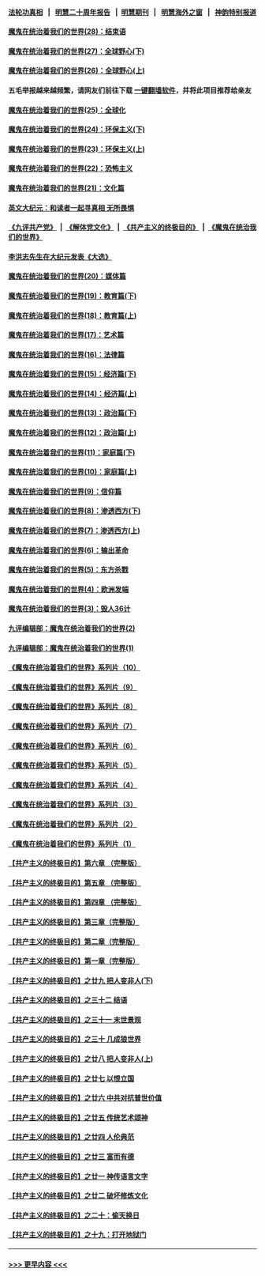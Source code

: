 #### [法轮功真相](https://github.com/gfw-breaker/truth/blob/master/README.md?t=0) &nbsp;&nbsp;|&nbsp;&nbsp; [明慧二十周年报告](https://github.com/gfw-breaker/mh-reports/blob/master/README.md?t=0) &nbsp;&nbsp;|&nbsp;&nbsp;[明慧期刊](https://github.com/gfw-breaker/mh-qikan) &nbsp;&nbsp;|&nbsp;&nbsp; [明慧海外之窗](https://github.com/gfw-breaker/mh-news/blob/master/README.md?t=0) &nbsp;&nbsp;|&nbsp;&nbsp; [神韵特别报道](https://github.com/gfw-breaker/mh-news/blob/master/shenyun.md?t=0)
#### [魔鬼在统治着我们的世界(28)：结束语](../pages/nsc422/n10936246.md?t=07191601) 
#### [魔鬼在统治着我们的世界(27)：全球野心(下)](../pages/nsc422/n10928319.md?t=07191601) 
#### [魔鬼在统治着我们的世界(26)：全球野心(上)](../pages/nsc422/n10900318.md?t=07191601) 
#### 五毛举报越来越频繁，请网友们前往下载 [一键翻墙软件](https://github.com/gfw-breaker/ssr-accounts)，并将此项目推荐给亲友
#### [魔鬼在统治着我们的世界(25)：全球化](../pages/nsc422/n10788205.md?t=07191601) 
#### [魔鬼在统治着我们的世界(24)：环保主义(下)](../pages/nsc422/n10695307.md?t=07191601) 
#### [魔鬼在统治着我们的世界(23)：环保主义(上)](../pages/nsc422/n10688613.md?t=07191601) 
#### [魔鬼在统治着我们的世界(22)：恐怖主义](../pages/nsc422/n10614727.md?t=07191601) 
#### [魔鬼在统治着我们的世界(21)：文化篇](../pages/nsc422/n10597706.md?t=07191601) 
#### [英文大纪元：和读者一起寻真相 无所畏惧](../pages/nsc422/n12542027.md?t=07191601) 
#### [《九评共产党》](https://github.com/begood0513/9ping.md/blob/master/README.md) &nbsp;|&nbsp; [《解体党文化》](../../../../jtdwh.md/blob/master/README.md)  &nbsp;|&nbsp; [《共产主义的终极目的》](../../../../gczydzjmd.md/blob/master/README.md) &nbsp;|&nbsp; [《魔鬼在统治我们的世界》](../../../../mgztzwmdsj.md/blob/master/README.md) 
#### [李洪志先生在大纪元发表《大选》](../pages/nsc422/n12534746.md?t=07191601) 
#### [魔鬼在统治着我们的世界(20)：媒体篇](../pages/nsc422/n10586579.md?t=07191601) 
#### [魔鬼在统治着我们的世界(19)：教育篇(下)](../pages/nsc422/n10564808.md?t=07191601) 
#### [魔鬼在统治着我们的世界(18)：教育篇(上)](../pages/nsc422/n10526970.md?t=07191601) 
#### [魔鬼在统治着我们的世界(17)：艺术篇](../pages/nsc422/n10499093.md?t=07191601) 
#### [魔鬼在统治着我们的世界(16)：法律篇](../pages/nsc422/n10485969.md?t=07191601) 
#### [魔鬼在统治着我们的世界(15)：经济篇(下)](../pages/nsc422/n10469975.md?t=07191601) 
#### [魔鬼在统治着我们的世界(14)：经济篇(上)](../pages/nsc422/n10457370.md?t=07191601) 
#### [魔鬼在统治着我们的世界(13)：政治篇(下)](../pages/nsc422/n10448270.md?t=07191601) 
#### [魔鬼在统治着我们的世界(12)：政治篇(上)](../pages/nsc422/n10444576.md?t=07191601) 
#### [魔鬼在统治着我们的世界(11)：家庭篇(下)](../pages/nsc422/n10440961.md?t=07191601) 
#### [魔鬼在统治着我们的世界(10)：家庭篇(上)](../pages/nsc422/n10435448.md?t=07191601) 
#### [魔鬼在统治着我们的世界(9)：信仰篇](../pages/nsc422/n10432159.md?t=07191601) 
#### [魔鬼在统治着我们的世界(8)：渗透西方(下)](../pages/nsc422/n10429603.md?t=07191601) 
#### [魔鬼在统治着我们的世界(7)：渗透西方(上)](../pages/nsc422/n10426013.md?t=07191601) 
#### [魔鬼在统治着我们的世界(6)：输出革命](../pages/nsc422/n10421536.md?t=07191601) 
#### [魔鬼在统治着我们的世界(5)：东方杀戮](../pages/nsc422/n10417707.md?t=07191601) 
#### [魔鬼在统治着我们的世界(4)：欧洲发端](../pages/nsc422/n10414890.md?t=07191601) 
#### [魔鬼在统治着我们的世界(3)：毁人36计](../pages/nsc422/n10411583.md?t=07191601) 
#### [九评编辑部：魔鬼在统治着我们的世界(2)](../pages/nsc422/n10410036.md?t=07191601) 
#### [九评编辑部：魔鬼在统治着我们的世界(1)](../pages/nsc422/n10406825.md?t=07191601) 
#### [《魔鬼在统治着我们的世界》系列片（10）](../pages/nsc422/n12292670.md?t=07191601) 
#### [《魔鬼在统治着我们的世界》系列片（9）](../pages/nsc422/n12290859.md?t=07191601) 
#### [《魔鬼在统治着我们的世界》系列片（8）](../pages/nsc422/n12287445.md?t=07191601) 
#### [《魔鬼在统治着我们的世界》系列片（7）](../pages/nsc422/n12283425.md?t=07191601) 
#### [《魔鬼在统治着我们的世界》系列片（6）](../pages/nsc422/n12282314.md?t=07191601) 
#### [《魔鬼在统治着我们的世界》系列片（5）](../pages/nsc422/n12281419.md?t=07191601) 
#### [《魔鬼在统治着我们的世界》系列片（4）](../pages/nsc422/n12274024.md?t=07191601) 
#### [《魔鬼在统治着我们的世界》系列片（3）](../pages/nsc422/n12271322.md?t=07191601) 
#### [《魔鬼在统治着我们的世界》系列片（2）](../pages/nsc422/n12269049.md?t=07191601) 
#### [《魔鬼在统治着我们的世界》系列片（1）](../pages/nsc422/n12267575.md?t=07191601) 
#### [【共产主义的终极目的】第六章 （完整版）](../pages/nsc422/n11428913.md?t=07191601) 
#### [【共产主义的终极目的】第五章 （完整版）](../pages/nsc422/n11428912.md?t=07191601) 
#### [【共产主义的终极目的】第四章 （完整版）](../pages/nsc422/n11428907.md?t=07191601) 
#### [【共产主义的终极目的】第三章（完整版）](../pages/nsc422/n11428848.md?t=07191601) 
#### [【共产主义的终极目的】第二章（完整版）](../pages/nsc422/n11428831.md?t=07191601) 
#### [【共产主义的终极目的】第一章（完整版）](../pages/nsc422/n11417651.md?t=07191601) 
#### [【共产主义的终极目的】之廿九 把人变非人(下)](../pages/nsc422/n11344140.md?t=07191601) 
#### [【共产主义的终极目的】之三十二 结语](../pages/nsc422/n11360535.md?t=07191601) 
#### [【共产主义的终极目的】之三十一 末世景观](../pages/nsc422/n11351129.md?t=07191601) 
#### [【共产主义的终极目的】之三十 几成狼世界](../pages/nsc422/n11348280.md?t=07191601) 
#### [【共产主义的终极目的】之廿八 把人变非人(上)](../pages/nsc422/n11340492.md?t=07191601) 
#### [【共产主义的终极目的】之廿七 以恨立国](../pages/nsc422/n11336944.md?t=07191601) 
#### [【共产主义的终极目的】之廿六 中共对抗普世价值](../pages/nsc422/n11324785.md?t=07191601) 
#### [【共产主义的终极目的】之廿五 传统艺术颂神](../pages/nsc422/n11296396.md?t=07191601) 
#### [【共产主义的终极目的】之廿四 人伦典范](../pages/nsc422/n11296397.md?t=07191601) 
#### [【共产主义的终极目的】之廿三 富而有德](../pages/nsc422/n11283598.md?t=07191601) 
#### [【共产主义的终极目的】之廿一 神传语言文字](../pages/nsc422/n11263265.md?t=07191601) 
#### [【共产主义的终极目的】之廿二 破坏修炼文化](../pages/nsc422/n11245728.md?t=07191601) 
#### [【共产主义的终极目的】之二十：偷天换日](../pages/nsc422/n11238846.md?t=07191601) 
#### [【共产主义的终极目的】之十九：打开地狱门](../pages/nsc422/n11206376.md?t=07191601) 

----
#### [ >>> 更早内容 <<< ](../indexes/nsc422-earlier.md)
